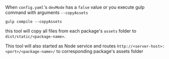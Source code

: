 When `config.yaml`'s `devMode` has a `false` value or
you execute gulp command with arguments `--copyAssets`
```
gulp compile --copyAssets
```
this tool will copy all files from each package's `assets` folder to `dist/static/<package-name>`.

This tool will also started as Node service and routes `http://<server-host>:<port>/<package-name>/` to corresponding package's assets folder
